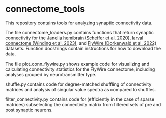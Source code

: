 # connectome_tools
This repository contains tools for analyzing synaptic connectivity data.

The file connectome_loaders.py contains functions that return synaptic connectivity for the [Janelia hemibrain (Scheffer et al. 2020)](https://elifesciences.org/articles/57443), [larval connectome (Winding et al. 2023)](https://www.science.org/doi/full/10.1126/science.add9330), and [FlyWire (Dorkenwald et al. 2022)](https://www.nature.com/articles/s41592-021-01330-0) datasets. Function docstrings contain instructions for how to download the data.

The file plot_conn_flywire.py shows example code for visualizing and calculating connectivity statistics for the FlyWire connectome, including analyses grouped by neurotransmitter type.

shuffle.py contains code for degree-matched shuffling of connectivity matrices and analysis of singular value spectra as compared to shuffles.

filter_connectivity.py contains code for (efficiently in the case of sparse matrices) subselecting the connectivity matrix from filtered sets of pre and post synaptic neurons.


